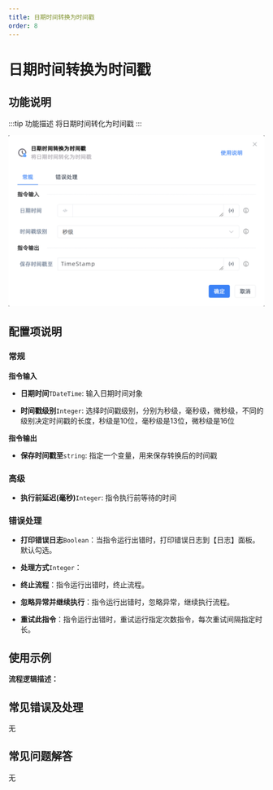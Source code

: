 ```yaml
---
title: 日期时间转换为时间戳
order: 8
---
```


# 日期时间转换为时间戳

## 功能说明

:::tip 功能描述
将日期时间转化为时间戳
:::

![日期时间转换为时间戳](../../../assets/日期时间转换为时间戳_command.png)

## 配置项说明

### 常规

**指令输入**

- **日期时间**`TDateTime`: 输入日期时间对象

- **时间戳级别**`Integer`: 选择时间戳级别，分别为秒级，毫秒级，微秒级，不同的级别决定时间戳的长度，秒级是10位，毫秒级是13位，微秒级是16位


**指令输出**

- **保存时间戳至**`string`: 指定一个变量，用来保存转换后的时间戳

### 高级

- **执行前延迟(毫秒)**`Integer`: 指令执行前等待的时间

### 错误处理

- **打印错误日志**`Boolean`：当指令运行出错时，打印错误日志到【日志】面板。默认勾选。

- **处理方式**`Integer`：

 - **终止流程**：指令运行出错时，终止流程。

 - **忽略异常并继续执行**：指令运行出错时，忽略异常，继续执行流程。

 - **重试此指令**：指令运行出错时，重试运行指定次数指令，每次重试间隔指定时长。

## 使用示例

**流程逻辑描述：** 

## 常见错误及处理

无

## 常见问题解答

无

